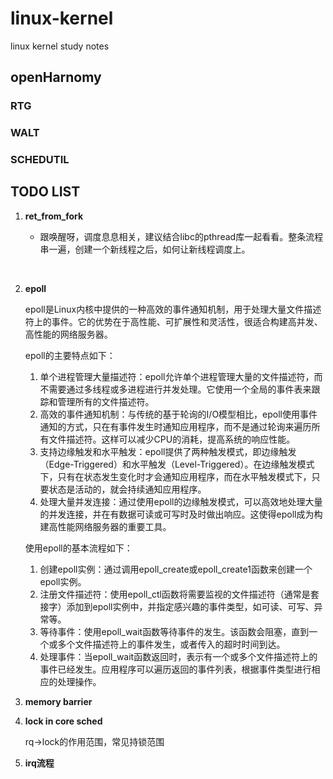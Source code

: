 # linux-kernel
linux kernel study notes

## openHarnomy



### RTG

### WALT

### SCHEDUTIL









## TODO LIST

1. **ret_from_fork**

   - 跟唤醒呀，调度息息相关，建议结合libc的pthread库一起看看。整条流程串一遍，创建一个新线程之后，如何让新线程调度上。

   ​	

2. **epoll**

   epoll是Linux内核中提供的一种高效的事件通知机制，用于处理大量文件描述符上的事件。它的优势在于高性能、可扩展性和灵活性，很适合构建高并发、高性能的网络服务器。

   epoll的主要特点如下：

   1. 单个进程管理大量描述符：epoll允许单个进程管理大量的文件描述符，而不需要通过多线程或多进程进行并发处理。它使用一个全局的事件表来跟踪和管理所有的文件描述符。
   2. 高效的事件通知机制：与传统的基于轮询的I/O模型相比，epoll使用事件通知的方式，只在有事件发生时通知应用程序，而不是通过轮询来遍历所有文件描述符。这样可以减少CPU的消耗，提高系统的响应性能。
   3. 支持边缘触发和水平触发：epoll提供了两种触发模式，即边缘触发（Edge-Triggered）和水平触发（Level-Triggered）。在边缘触发模式下，只有在状态发生变化时才会通知应用程序，而在水平触发模式下，只要状态是活动的，就会持续通知应用程序。
   4. 处理大量并发连接：通过使用epoll的边缘触发模式，可以高效地处理大量的并发连接，并在有数据可读或可写时及时做出响应。这使得epoll成为构建高性能网络服务器的重要工具。

   使用epoll的基本流程如下：

   1. 创建epoll实例：通过调用epoll_create或epoll_create1函数来创建一个epoll实例。
   2. 注册文件描述符：使用epoll_ctl函数将需要监视的文件描述符（通常是套接字）添加到epoll实例中，并指定感兴趣的事件类型，如可读、可写、异常等。
   3. 等待事件：使用epoll_wait函数等待事件的发生。该函数会阻塞，直到一个或多个文件描述符上的事件发生，或者传入的超时时间到达。
   4. 处理事件：当epoll_wait函数返回时，表示有一个或多个文件描述符上的事件已经发生。应用程序可以遍历返回的事件列表，根据事件类型进行相应的处理操作。

3. **memory barrier**

4. **lock in core sched**

   rq->lock的作用范围，常见持锁范围

5. **irq流程**

   ​	
